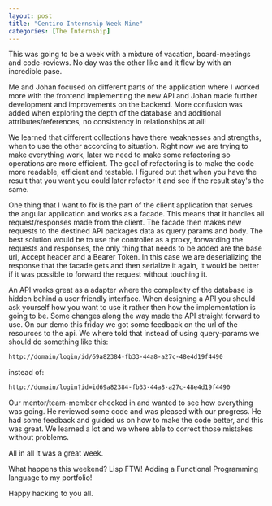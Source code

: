 ```yaml
---
layout: post
title: "Centiro Internship Week Nine"
categories: [The Internship]
---
```


This was going to be a week with a mixture of vacation, board-meetings and code-reviews.
No day was the other like and it flew by with an incredible pase.

Me and Johan focused on different parts of the application where I worked more with the frontend implementing the new API and Johan made further development and improvements on the backend. More confusion was added when exploring the depth of the database and additional attributes/references, no consistency in relationships at all!

We learned that different collections have there weaknesses and strengths, when to use the other according to situation.
Right now we are trying to make everything work, later we need to make some refactoring so operations are more efficient.
The goal of refactoring is to make the code more readable, efficient and testable.
I figured out that when you have the result that you want you could later refactor it and see if the result stay's the same.

One thing that I want to fix is the part of the client application that serves the angular application and works as a facade. This means that it handles all request/responses made from the client. The facade then makes new requests to the destined API packages data as query params and body. The best solution would be to use the controller as a proxy, forwarding the requests and responses, the only thing that needs to be added are the base url, Accept header and a Bearer Token. In this case we are deserializing the response that the facade gets and then serialize it again, it would be better if it was possible to forward the request without touching it.

An API works great as a adapter where the complexity of the database is hidden behind a user friendly interface.
When designing a API you should ask yourself how you want to use it rather then how the implementation is going to be.
Some changes along the way made the API straight forward to use.
On our demo this friday we got some feedback on the url of the resources to the api. We where told that instead of using query-params we should do something like this:

```sh
http://domain/login/id/69a82384-fb33-44a8-a27c-48e4d19f4490
```

instead of:

```sh
http://domain/login?id=id69a82384-fb33-44a8-a27c-48e4d19f4490
```

Our mentor/team-member checked in and wanted to see how everything was going. He reviewed some code and was pleased with our progress. He had some feedback and guided us on how to make the code better, and this was great. We learned a lot and we where able to correct those mistakes without problems.

All in all it was a great week.

What happens this weekend? Lisp FTW! Adding a Functional Programming language to my portfolio!

Happy hacking to you all.
